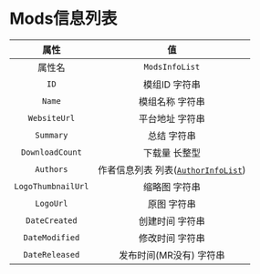 # Mods信息列表

|        属性        |                               值                                |
| :----------------: | :-------------------------------------------------------------: |
|       属性名       |                         `ModsInfoList`                          |
|        `ID`        |                          模组ID 字符串                          |
|       `Name`       |                         模组名称 字符串                         |
|    `WebsiteUrl`    |                         平台地址 字符串                         |
|     `Summary`      |                           总结 字符串                           |
|  `DownloadCount`   |                          下载量 长整型                          |
|     `Authors`      | 作者信息列表 列表([`AuthorInfoList`](../Return/AuthorInfoList)) |
| `LogoThumbnailUrl` |                          缩略图 字符串                          |
|     `LogoUrl`      |                           原图 字符串                           |
|   `DateCreated`    |                         创建时间 字符串                         |
|   `DateModified`   |                         修改时间 字符串                         |
|   `DateReleased`   |                     发布时间(MR没有) 字符串                     |
